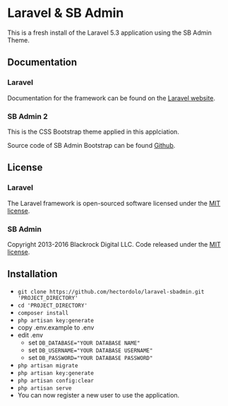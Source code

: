 # Laravel & SB Admin

This is a fresh install of the Laravel 5.3 application using the SB Admin Theme.

## Documentation

### Laravel
Documentation for the framework can be found on the [Laravel website](http://laravel.com/docs).

### SB Admin 2

This is the CSS Bootstrap theme applied in this applciation.

Source code of SB Admin Bootstrap can be found [Github](https://github.com/BlackrockDigital/startbootstrap-sb-admin-2).

## License

### Laravel
The Laravel framework is open-sourced software licensed under the [MIT license](http://opensource.org/licenses/MIT).

### SB Admin
Copyright 2013-2016 Blackrock Digital LLC. Code released under the [MIT license](https://github.com/BlackrockDigital/startbootstrap-sb-admin-2/blob/gh-pages/LICENSE).

## Installation

* `git clone https://github.com/hectordolo/laravel-sbadmin.git 'PROJECT_DIRECTORY'`
* `cd 'PROJECT_DIRECTORY'`
* `composer install`
* `php artisan key:generate`
* copy .env.example to .env
* edit .env
    * set `DB_DATABASE="YOUR DATABASE NAME"`
    * set `DB_USERNAME="YOUR DATABASE USERNAME"`
    * set `DB_PASSWORD="YOUR DATABASE PASSWORD"`
* `php artisan migrate`
* `php artisan key:generate`
* `php artisan config:clear`
* `php artisan serve`
* You can now register a new user to use the application.

